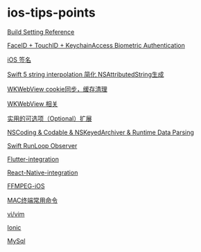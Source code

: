 # ios-tips-points

[Build Setting Reference](Xcode-Build-Setting.md)

[FaceID + TouchID + KeychainAccess Biometric Authentication
](FaceIDOrTouchID.md)

[iOS 签名](Signature.md)

[Swift 5 string interpolation 简化 NSAttributedString生成](https://github.com/temagit/TTText/blob/master/README.md)

[WKWebView cookie同步，缓存清理](WkWebView.md)

[WKWebView 相关](WKWebview-Tips/WKWebview-Tips.md)

[实用的可选项（Optional）扩展](Swift-Optional.md)

[NSCoding & Codable & NSKeyedArchiver & Runtime Data Parsing](./NSCoding&Codable.md)

[Swift RunLoop Observer](SwiftRunLoopObserver.md)

[Flutter-integration](https://github.com/temagit/Hybrid-Flutter/blob/master/README.md)

[React-Native-integration](https://github.com/temagit/Hybrid-React-Native/blob/master/README.md)

[FFMPEG-iOS](ffmpeg.md)

[MAC终端常用命令](mac-script)

[vi/vim](vi-vim.md)

[Ionic](./Ionic.md)

[MySql](./MySql/MySql.md)




